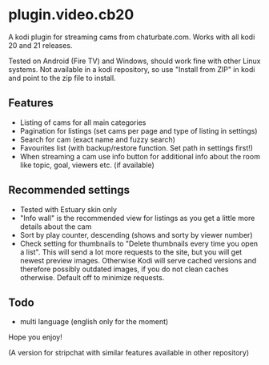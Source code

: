 # plugin.video.cb20
A kodi plugin for streaming cams from chaturbate.com. Works with all kodi 20 and 21 releases.

Tested on Android (Fire TV) and Windows, should work fine with other Linux systems. Not available in a kodi repository, so use "Install from ZIP" in kodi and point to the zip file to install.

## Features

- Listing of cams for all main categories
- Pagination for listings (set cams per page and type of listing in settings)
- Search for cam (exact name and fuzzy search)
- Favourites list (with backup/restore function. Set path in settings first!)
- When streaming a cam use info button for additional info about the room like topic, goal, viewers etc. (if available)

## Recommended settings

- Tested with Estuary skin only
- "Info wall" is the recommended view for listings as you get a little more details about the cam
- Sort by play counter, descending (shows and sorty by viewer number)
- Check setting for thumbnails to "Delete thumbnails every time you open a list". This will send a lot more requests to the site, but you will get newest preview images. Otherwise Kodi will serve cached versions and therefore possibly outdated images, if you do not clean caches otherwise. Default off to minimize requests.

## Todo

- multi language (english only for the moment)

Hope you enjoy!

(A version for stripchat with similar features available in other repository)
